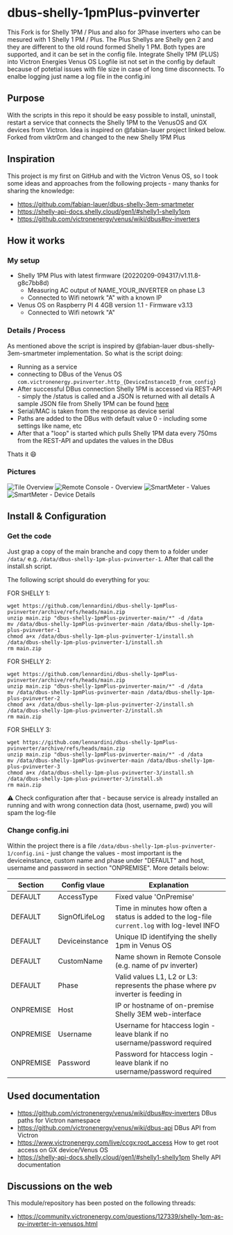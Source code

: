 # dbus-shelly-1pmPlus-pvinverter
This Fork is for Shelly 1PM / Plus and also for 3Phase inverters who can be mesured with 1 Shelly 1 PM / Plus.
The Plus Shellys are Shelly gen 2 and they are different to the old round formed Shelly 1 PM.
Both types are supported, and it can be set in the config file.
Integrate Shelly 1PM (PLUS) into Victron Energies Venus OS
Logfile ist not set in the config by default because of potetial issues with file size in case of long time disconnects.
To enalbe logging just name a log file in the config.ini


## Purpose
With the scripts in this repo it should be easy possible to install, uninstall, restart a service that connects the Shelly 1PM to the VenusOS and GX devices from Victron.
Idea is inspired on @fabian-lauer project linked below.
Forked from viktr0rm and changed to the new Shelly 1PM Plus



## Inspiration
This project is my first on GitHub and with the Victron Venus OS, so I took some ideas and approaches from the following projects - many thanks for sharing the knowledge:
- https://github.com/fabian-lauer/dbus-shelly-3em-smartmeter
- https://shelly-api-docs.shelly.cloud/gen1/#shelly1-shelly1pm
- https://github.com/victronenergy/venus/wiki/dbus#pv-inverters

## How it works
### My setup
- Shelly 1PM Plus with latest firmware (20220209-094317/v1.11.8-g8c7bb8d)
  - Measuring AC output of NAME_YOUR_INVERTER on phase L3 
  - Connected to Wifi netowrk "A" with a known IP  
- Venus OS on Raspberry PI 4 4GB version 1.1 - Firmware v3.13
  - Connected to Wifi netowrk "A"

### Details / Process
As mentioned above the script is inspired by @fabian-lauer dbus-shelly-3em-smartmeter implementation.
So what is the script doing:
- Running as a service
- connecting to DBus of the Venus OS `com.victronenergy.pvinverter.http_{DeviceInstanceID_from_config}`
- After successful DBus connection Shelly 1PM is accessed via REST-API - simply the /status is called and a JSON is returned with all details
  A sample JSON file from Shelly 1PM can be found [here](docs/shelly1pm-status-sample.json)
- Serial/MAC is taken from the response as device serial
- Paths are added to the DBus with default value 0 - including some settings like name, etc
- After that a "loop" is started which pulls Shelly 1PM data every 750ms from the REST-API and updates the values in the DBus

Thats it 😄

### Pictures
![Tile Overview](img/venus-os-tile-overview.PNG)
![Remote Console - Overview](img/venus-os-remote-console-overview.PNG) 
![SmartMeter - Values](img/venus-os-shelly1pm-pvinverter.PNG)
![SmartMeter - Device Details](img/venus-os-shelly1pm-pvinverter-devicedetails.PNG)


## Install & Configuration
### Get the code
Just grap a copy of the main branche and copy them to a folder under `/data/` e.g. `/data/dbus-shelly-1pm-plus-pvinverter-1`.
After that call the install.sh script.

The following script should do everything for you:

FOR SHELLY 1:
```
wget https://github.com/lennardini/dbus-shelly-1pmPlus-pvinverter/archive/refs/heads/main.zip
unzip main.zip "dbus-shelly-1pmPlus-pvinverter-main/*" -d /data
mv /data/dbus-shelly-1pmPlus-pvinverter-main /data/dbus-shelly-1pm-plus-pvinverter-1
chmod a+x /data/dbus-shelly-1pm-plus-pvinverter-1/install.sh
/data/dbus-shelly-1pm-plus-pvinverter-1/install.sh
rm main.zip
```
FOR SHELLY 2:
```
wget https://github.com/lennardini/dbus-shelly-1pmPlus-pvinverter/archive/refs/heads/main.zip
unzip main.zip "dbus-shelly-1pmPlus-pvinverter-main/*" -d /data
mv /data/dbus-shelly-1pmPlus-pvinverter-main /data/dbus-shelly-1pm-plus-pvinverter-2
chmod a+x /data/dbus-shelly-1pm-plus-pvinverter-2/install.sh
/data/dbus-shelly-1pm-plus-pvinverter-2/install.sh
rm main.zip
```
FOR SHELLY 3:
```
wget https://github.com/lennardini/dbus-shelly-1pmPlus-pvinverter/archive/refs/heads/main.zip
unzip main.zip "dbus-shelly-1pmPlus-pvinverter-main/*" -d /data
mv /data/dbus-shelly-1pmPlus-pvinverter-main /data/dbus-shelly-1pm-plus-pvinverter-3
chmod a+x /data/dbus-shelly-1pm-plus-pvinverter-3/install.sh
/data/dbus-shelly-1pm-plus-pvinverter-3/install.sh
rm main.zip
```
⚠️ Check configuration after that - because service is already installed an running and with wrong connection data (host, username, pwd) you will spam the log-file

### Change config.ini
Within the project there is a file `/data/dbus-shelly-1pm-plus-pvinverter-1/config.ini` - just change the values - most important is the deviceinstance, custom name and phase under "DEFAULT" and host, username and password in section "ONPREMISE". More details below:

| Section  | Config vlaue | Explanation |
| ------------- | ------------- | ------------- |
| DEFAULT  | AccessType | Fixed value 'OnPremise' |
| DEFAULT  | SignOfLifeLog  | Time in minutes how often a status is added to the log-file `current.log` with log-level INFO |
| DEFAULT  | Deviceinstance | Unique ID identifying the shelly 1pm in Venus OS |
| DEFAULT  | CustomName | Name shown in Remote Console (e.g. name of pv inverter) |
| DEFAULT  | Phase | Valid values L1, L2 or L3: represents the phase where pv inverter is feeding in |
| ONPREMISE  | Host | IP or hostname of on-premise Shelly 3EM web-interface |
| ONPREMISE  | Username | Username for htaccess login - leave blank if no username/password required |
| ONPREMISE  | Password | Password for htaccess login - leave blank if no username/password required |



## Used documentation
- https://github.com/victronenergy/venus/wiki/dbus#pv-inverters   DBus paths for Victron namespace
- https://github.com/victronenergy/venus/wiki/dbus-api   DBus API from Victron
- https://www.victronenergy.com/live/ccgx:root_access   How to get root access on GX device/Venus OS
- https://shelly-api-docs.shelly.cloud/gen1/#shelly1-shelly1pm Shelly API documentation

## Discussions on the web
This module/repository has been posted on the following threads:
- https://community.victronenergy.com/questions/127339/shelly-1pm-as-pv-inverter-in-venusos.html
